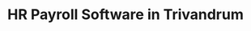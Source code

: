 ---
name: Trivandrum
title: HR Payroll Software in Trivandrum
description: Looking for best HR Payroll Software in Trivandrum? EasyHR is a leading Payroll Software Provider with dynamic features like leave, attendance, self-service
eleventyExcludeFromCollections: true
---